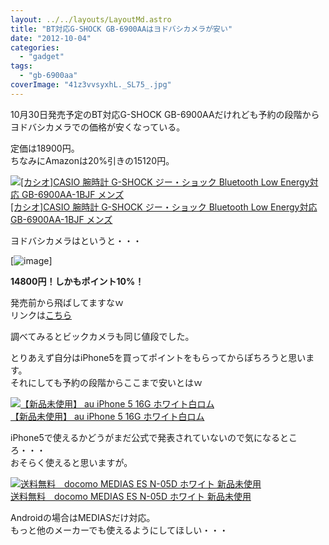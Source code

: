 ```yaml
---
layout: ../../layouts/LayoutMd.astro
title: "BT対応G-SHOCK GB-6900AAはヨドバシカメラが安い"
date: "2012-10-04"
categories: 
  - "gadget"
tags: 
  - "gb-6900aa"
coverImage: "41z3vvsyxhL._SL75_.jpg"
---
```


10月30日発売予定のBT対応G-SHOCK GB-6900AAだけれども予約の段階からヨドバシカメラでの価格が安くなっている。

定価は18900円。  
ちなみにAmazonは20%引きの15120円。

[![[カシオ]CASIO 腕時計 G-SHOCK ジー・ショック Bluetooth Low Energy対応   GB-6900AA-1BJF メンズ](/archive/images/41z3vvsyxhL._SL75_.jpg)  
\[カシオ\]CASIO 腕時計 G-SHOCK ジー・ショック Bluetooth Low Energy対応 GB-6900AA-1BJF メンズ  
](https://www.amazon.co.jp/exec/obidos/ASIN/B009ELZ92A/mizuka123-22/ref=nosim)

ヨドバシカメラはというと・・・

[![image](/archive/images/image_thumb.png "image")]

**14800円！しかもポイント10%！**

発売前から飛ばしてますなｗ  
リンクは[こちら](http://www.yodobashi.com/%E3%82%AB%E3%82%B7%E3%82%AA-GB-6900AA-1BJF-G-SHOCK-Bluetooth-Low-Energy%E5%AF%BE%E5%BF%9C-%E3%83%96%E3%83%A9%E3%83%83%E3%82%AF/pd/100000001001619306/)

調べてみるとビックカメラも同じ値段でした。

とりあえず自分はiPhone5を買ってポイントをもらってからぽちろうと思います。  
それにしても予約の段階からここまで安いとはｗ

[![【新品未使用】 au iPhone 5 16G ホワイト白ロム](/archive/images/31Ax0vmAChL._SL75_.jpg)  
【新品未使用】 au iPhone 5 16G ホワイト白ロム  
](https://www.amazon.co.jp/exec/obidos/ASIN/B009EPILNK/mizuka123-22/ref=nosim)

iPhone5で使えるかどうがまだ公式で発表されていないので気になるところ・・・  
おそらく使えると思いますが。

[![送料無料　docomo MEDIAS ES N-05D ホワイト 新品未使用](/archive/images/41hx%2BrIpXBL._SL75_.jpg)  
送料無料　docomo MEDIAS ES N-05D ホワイト 新品未使用  
](https://www.amazon.co.jp/exec/obidos/ASIN/B007RONURC/mizuka123-22/ref=nosim)

Androidの場合はMEDIASだけ対応。  
もっと他のメーカーでも使えるようにしてほしい・・・
